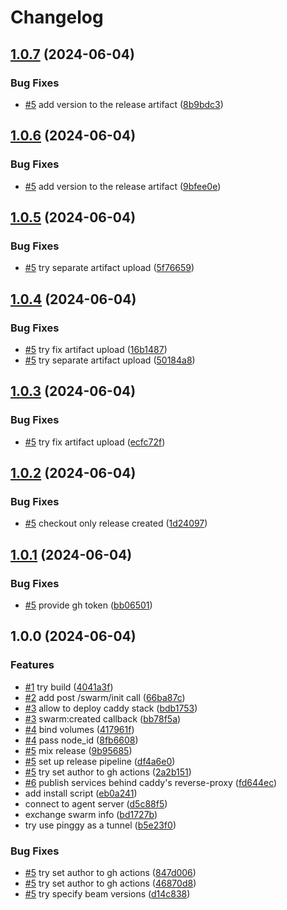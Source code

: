 # Changelog

## [1.0.7](https://github.com/ptah-sh/ptah_agent/compare/v1.0.6...v1.0.7) (2024-06-04)


### Bug Fixes

* [#5](https://github.com/ptah-sh/ptah_agent/issues/5) add version to the release artifact ([8b9bdc3](https://github.com/ptah-sh/ptah_agent/commit/8b9bdc3e150400084c4cfdabdc0843b038ef2a6b))

## [1.0.6](https://github.com/ptah-sh/ptah_agent/compare/v1.0.5...v1.0.6) (2024-06-04)


### Bug Fixes

* [#5](https://github.com/ptah-sh/ptah_agent/issues/5) add version to the release artifact ([9bfee0e](https://github.com/ptah-sh/ptah_agent/commit/9bfee0edb265a1a34fb0bbd9d81f3483bfee5b13))

## [1.0.5](https://github.com/ptah-sh/ptah_agent/compare/v1.0.4...v1.0.5) (2024-06-04)


### Bug Fixes

* [#5](https://github.com/ptah-sh/ptah_agent/issues/5) try separate artifact upload ([5f76659](https://github.com/ptah-sh/ptah_agent/commit/5f7665931381eeb9fde385ce6d93e9848a6de6f8))

## [1.0.4](https://github.com/ptah-sh/ptah_agent/compare/v1.0.3...v1.0.4) (2024-06-04)


### Bug Fixes

* [#5](https://github.com/ptah-sh/ptah_agent/issues/5) try fix artifact upload ([16b1487](https://github.com/ptah-sh/ptah_agent/commit/16b1487514ef9c29b51c300c3037f59bff9e2d0d))
* [#5](https://github.com/ptah-sh/ptah_agent/issues/5) try separate artifact upload ([50184a8](https://github.com/ptah-sh/ptah_agent/commit/50184a8f7de038e26b5fe0df5ddbdb5b021b6eb7))

## [1.0.3](https://github.com/ptah-sh/ptah_agent/compare/v1.0.2...v1.0.3) (2024-06-04)


### Bug Fixes

* [#5](https://github.com/ptah-sh/ptah_agent/issues/5) try fix artifact upload ([ecfc72f](https://github.com/ptah-sh/ptah_agent/commit/ecfc72fbf484285c9162478e0ffe1b3fc60c2298))

## [1.0.2](https://github.com/ptah-sh/ptah_agent/compare/v1.0.1...v1.0.2) (2024-06-04)


### Bug Fixes

* [#5](https://github.com/ptah-sh/ptah_agent/issues/5) checkout only release created ([1d24097](https://github.com/ptah-sh/ptah_agent/commit/1d24097e094cb3b0692e99095d1b19561e8ae294))

## [1.0.1](https://github.com/ptah-sh/ptah_agent/compare/v1.0.0...v1.0.1) (2024-06-04)


### Bug Fixes

* [#5](https://github.com/ptah-sh/ptah_agent/issues/5) provide gh token ([bb06501](https://github.com/ptah-sh/ptah_agent/commit/bb06501a2a3bdcec26e63fde1f4ec6bb35cf43cd))

## 1.0.0 (2024-06-04)


### Features

* [#1](https://github.com/ptah-sh/ptah_agent/issues/1) try build ([4041a3f](https://github.com/ptah-sh/ptah_agent/commit/4041a3fd59156a851f1b2167e4103f8340bfc86f))
* [#2](https://github.com/ptah-sh/ptah_agent/issues/2) add post /swarm/init call ([66ba87c](https://github.com/ptah-sh/ptah_agent/commit/66ba87c59bff152623e4868db4a86db5557a1811))
* [#3](https://github.com/ptah-sh/ptah_agent/issues/3) allow to deploy caddy stack ([bdb1753](https://github.com/ptah-sh/ptah_agent/commit/bdb1753deb740469449c41fd59736dcd6ea7fa5c))
* [#3](https://github.com/ptah-sh/ptah_agent/issues/3) swarm:created callback ([bb78f5a](https://github.com/ptah-sh/ptah_agent/commit/bb78f5a8f0e1ddf5e777c79f7d8cc3a5ce5c702c))
* [#4](https://github.com/ptah-sh/ptah_agent/issues/4) bind volumes ([417961f](https://github.com/ptah-sh/ptah_agent/commit/417961f14fe767b130f5ec789698c9d046ec7fbe))
* [#4](https://github.com/ptah-sh/ptah_agent/issues/4) pass node_id ([8fb6608](https://github.com/ptah-sh/ptah_agent/commit/8fb6608e1088ff1e49a7572409ac4bad085d6a96))
* [#5](https://github.com/ptah-sh/ptah_agent/issues/5) mix release ([9b95685](https://github.com/ptah-sh/ptah_agent/commit/9b956854f82695bda5caab9165a985f9f0c0ce00))
* [#5](https://github.com/ptah-sh/ptah_agent/issues/5) set up release pipeline ([df4a6e0](https://github.com/ptah-sh/ptah_agent/commit/df4a6e0795f9457648ba324b3752f36bf90b58cc))
* [#5](https://github.com/ptah-sh/ptah_agent/issues/5) try set author to gh actions ([2a2b151](https://github.com/ptah-sh/ptah_agent/commit/2a2b151d4c6f0b0cf7a02c00d059eec9b29bf289))
* [#6](https://github.com/ptah-sh/ptah_agent/issues/6) publish services behind caddy's reverse-proxy ([fd644ec](https://github.com/ptah-sh/ptah_agent/commit/fd644ec498787ee02bb0d2181a2e6f75e80cdac8))
* add install script ([eb0a241](https://github.com/ptah-sh/ptah_agent/commit/eb0a241122f7639e72a591b904924a10d0ae423c))
* connect to agent server ([d5c88f5](https://github.com/ptah-sh/ptah_agent/commit/d5c88f5acfebda5edcfc5b7b58779b53b56287c3))
* exchange swarm info ([bd1727b](https://github.com/ptah-sh/ptah_agent/commit/bd1727b86a676ea1b05d7f94900a3e2aa5977b89))
* try use pinggy as a tunnel ([b5e23f0](https://github.com/ptah-sh/ptah_agent/commit/b5e23f0308fd1533643368961cdd538c171603be))


### Bug Fixes

* [#5](https://github.com/ptah-sh/ptah_agent/issues/5) try set author to gh actions ([847d006](https://github.com/ptah-sh/ptah_agent/commit/847d006bbcb79787e36d5172b3d4469c4bb94b93))
* [#5](https://github.com/ptah-sh/ptah_agent/issues/5) try set author to gh actions ([46870d8](https://github.com/ptah-sh/ptah_agent/commit/46870d89e0bd6fe0a2f4ea73ce55afea2feb86b6))
* [#5](https://github.com/ptah-sh/ptah_agent/issues/5) try specify beam versions ([d14c838](https://github.com/ptah-sh/ptah_agent/commit/d14c8381d865f77cdc19676ffa4a4d11228f47c7))
